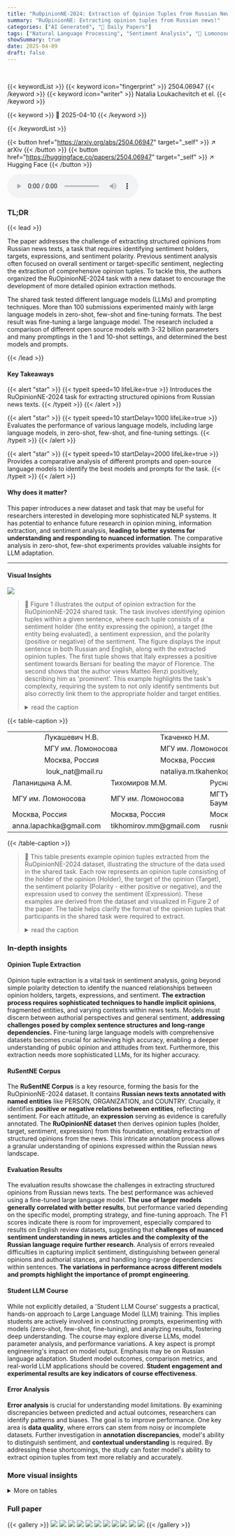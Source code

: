 ```yaml
---
title: "RuOpinionNE-2024: Extraction of Opinion Tuples from Russian News Texts"
summary: "RuOpinionNE: Extracting opinion tuples from Russian news!"
categories: ["AI Generated", "🤗 Daily Papers"]
tags: ["Natural Language Processing", "Sentiment Analysis", "🏢 Lomonosov Moscow State University",]
showSummary: true
date: 2025-04-09
draft: false
---
```


<br>

{{< keywordList >}}
{{< keyword icon="fingerprint" >}} 2504.06947 {{< /keyword >}}
{{< keyword icon="writer" >}} Natalia Loukachevitch et el. {{< /keyword >}}
 
{{< keyword >}} 🤗 2025-04-10 {{< /keyword >}}
 
{{< /keywordList >}}

{{< button href="https://arxiv.org/abs/2504.06947" target="_self" >}}
↗ arXiv
{{< /button >}}
{{< button href="https://huggingface.co/papers/2504.06947" target="_self" >}}
↗ Hugging Face
{{< /button >}}



<audio controls>
    <source src="https://ai-paper-reviewer.com/2504.06947/podcast.wav" type="audio/wav">
    Your browser does not support the audio element.
</audio>


### TL;DR


{{< lead >}}

The paper addresses the challenge of extracting structured opinions from Russian news texts, a task that requires identifying sentiment holders, targets, expressions, and sentiment polarity. Previous sentiment analysis often focused on overall sentiment or target-specific sentiment, neglecting the extraction of comprehensive opinion tuples. To tackle this, the authors organized the RuOpinionNE-2024 task with a new dataset to encourage the development of more detailed opinion extraction methods.



The shared task tested different language models (LLMs) and prompting techniques. More than 100 submissions experimented mainly with large language models in zero-shot, few-shot and fine-tuning formats. The best result was fine-tuning a large language model. The research included a comparison of different open source models with 3-32 billion parameters and many promptings in the 1 and 10-shot settings, and determined the best models and prompts.

{{< /lead >}}


#### Key Takeaways

{{< alert "star" >}}
{{< typeit speed=10 lifeLike=true >}} Introduces the RuOpinionNE-2024 task for extracting structured opinions from Russian news texts. {{< /typeit >}}
{{< /alert >}}

{{< alert "star" >}}
{{< typeit speed=10 startDelay=1000 lifeLike=true >}} Evaluates the performance of various language models, including large language models, in zero-shot, few-shot, and fine-tuning settings. {{< /typeit >}}
{{< /alert >}}

{{< alert "star" >}}
{{< typeit speed=10 startDelay=2000 lifeLike=true >}} Provides a comparative analysis of different prompts and open-source language models to identify the best models and prompts for the task. {{< /typeit >}}
{{< /alert >}}

#### Why does it matter?
This paper introduces a new dataset and task that may be useful for researchers interested in developing more sophisticated NLP systems. It has potential to enhance future research in opinion mining, information extraction, and sentiment analysis, **leading to better systems for understanding and responding to nuanced information**. The comparative analysis in zero-shot, few-shot experiments provides valuable insights for LLM adaptation.

------
#### Visual Insights



![](https://arxiv.org/html/2504.06947/extracted/6348657/images/examplenew.png)

> 🔼 Figure 1 illustrates the output of opinion extraction for the RuOpinionNE-2024 shared task.  The task involves identifying opinion tuples within a given sentence, where each tuple consists of a sentiment holder (the entity expressing the opinion), a target (the entity being evaluated), a sentiment expression, and the polarity (positive or negative) of the sentiment.  The figure displays the input sentence in both Russian and English, along with the extracted opinion tuples. The first tuple shows that Italy expresses a positive sentiment towards Bersani for beating the mayor of Florence.  The second shows that the author views Matteo Renzi positively, describing him as 'prominent'. This example highlights the task's complexity, requiring the system to not only identify sentiments but also correctly link them to the appropriate holder and target entities.
> <details>
> <summary>read the caption</summary>
> Figure 1: Example of opinion extraction with explanations according to the RuOpinionNE-2024 task. Two opinion tuples are shown: (Italy, Bersany, beat Florence Mayor, positive) and (AUTHOR, Matteo Renzi, prominent, positive)
> </details>





{{< table-caption >}}
<table class="ltx_tabular ltx_align_middle" id="id1.tab1.1">
<tbody class="ltx_tbody">
<tr class="ltx_tr" id="id1.tab1.1.1.1">
<td class="ltx_td ltx_align_center" colspan="2" id="id1.tab1.1.1.1.1" style="padding-left:8.5pt;padding-right:8.5pt;">                 <span class="ltx_text ltx_font_bold" id="id1.tab1.1.1.1.1.1">Лукашевич Н.В.</span>
</td>
<td class="ltx_td ltx_align_center" colspan="2" id="id1.tab1.1.1.1.2" style="padding-left:8.5pt;padding-right:8.5pt;"><span class="ltx_text ltx_font_bold" id="id1.tab1.1.1.1.2.1">Ткаченко Н.М.</span></td>
</tr>
<tr class="ltx_tr" id="id1.tab1.1.2.2">
<td class="ltx_td ltx_align_center" colspan="2" id="id1.tab1.1.2.2.1" style="padding-left:8.5pt;padding-right:8.5pt;">                 МГУ им. Ломоносова</td>
<td class="ltx_td ltx_align_center" colspan="2" id="id1.tab1.1.2.2.2" style="padding-left:8.5pt;padding-right:8.5pt;">МГУ им. Ломоносова</td>
</tr>
<tr class="ltx_tr" id="id1.tab1.1.3.3">
<td class="ltx_td ltx_align_center" colspan="2" id="id1.tab1.1.3.3.1" style="padding-left:8.5pt;padding-right:8.5pt;">                 Москва, Россия</td>
<td class="ltx_td ltx_align_center" colspan="2" id="id1.tab1.1.3.3.2" style="padding-left:8.5pt;padding-right:8.5pt;">Москва, Россия</td>
</tr>
<tr class="ltx_tr" id="id1.tab1.1.4.4">
<td class="ltx_td ltx_align_center" colspan="2" id="id1.tab1.1.4.4.1" style="padding-left:8.5pt;padding-right:8.5pt;">                  louk_nat@mail.ru</td>
<td class="ltx_td ltx_align_center" colspan="2" id="id1.tab1.1.4.4.2" style="padding-left:8.5pt;padding-right:8.5pt;">nataliya.m.tkahenko@gmail.com</td>
</tr>
<tr class="ltx_tr" id="id1.tab1.1.5.5">
<td class="ltx_td ltx_align_center" id="id1.tab1.1.5.5.1" style="padding-left:8.5pt;padding-right:8.5pt;"><span class="ltx_text ltx_font_bold" id="id1.tab1.1.5.5.1.1">Лапаницына А.М.</span></td>
<td class="ltx_td ltx_align_center" colspan="2" id="id1.tab1.1.5.5.2" style="padding-left:8.5pt;padding-right:8.5pt;"><span class="ltx_text ltx_font_bold" id="id1.tab1.1.5.5.2.1">Тихомиров М.M.</span></td>
<td class="ltx_td ltx_align_center" id="id1.tab1.1.5.5.3" style="padding-left:8.5pt;padding-right:8.5pt;"><span class="ltx_text ltx_font_bold" id="id1.tab1.1.5.5.3.1">Русначенко Н.Л.</span></td>
</tr>
<tr class="ltx_tr" id="id1.tab1.1.6.6">
<td class="ltx_td ltx_align_center" id="id1.tab1.1.6.6.1" style="padding-left:8.5pt;padding-right:8.5pt;">МГУ им. Ломоносова</td>
<td class="ltx_td ltx_align_center" colspan="2" id="id1.tab1.1.6.6.2" style="padding-left:8.5pt;padding-right:8.5pt;">МГУ им. Ломоносова</td>
<td class="ltx_td ltx_align_center" id="id1.tab1.1.6.6.3" style="padding-left:8.5pt;padding-right:8.5pt;">МГТУ им. Н.Э. Баумана</td>
</tr>
<tr class="ltx_tr" id="id1.tab1.1.7.7">
<td class="ltx_td ltx_align_center" id="id1.tab1.1.7.7.1" style="padding-left:8.5pt;padding-right:8.5pt;">Москва, Россия</td>
<td class="ltx_td ltx_align_center" colspan="2" id="id1.tab1.1.7.7.2" style="padding-left:8.5pt;padding-right:8.5pt;">Москва, Россия</td>
<td class="ltx_td ltx_align_center" id="id1.tab1.1.7.7.3" style="padding-left:8.5pt;padding-right:8.5pt;">Москва, Россия</td>
</tr>
<tr class="ltx_tr" id="id1.tab1.1.8.8">
<td class="ltx_td ltx_align_center" id="id1.tab1.1.8.8.1" style="padding-left:8.5pt;padding-right:8.5pt;">anna.lapachka@gmail.com</td>
<td class="ltx_td ltx_align_center" colspan="2" id="id1.tab1.1.8.8.2" style="padding-left:8.5pt;padding-right:8.5pt;">tikhomirov.mm@gmail.com</td>
<td class="ltx_td ltx_align_center" id="id1.tab1.1.8.8.3" style="padding-left:8.5pt;padding-right:8.5pt;">rusnicolay@gmail.com</td>
</tr>
</tbody>
</table>{{< /table-caption >}}

> 🔼 This table presents example opinion tuples extracted from the RuOpinionNE-2024 dataset, illustrating the structure of the data used in the shared task.  Each row represents an opinion tuple consisting of the holder of the opinion (Holder), the target of the opinion (Target), the sentiment polarity (Polarity - either positive or negative), and the expression used to convey the sentiment (Expression).  These examples are derived from the dataset and visualized in Figure 2 of the paper. The table helps clarify the format of the opinion tuples that participants in the shared task were required to extract.
> <details>
> <summary>read the caption</summary>
> Table 1: Examples of sentiment opinions in RuOpinionNE-2024 dataset (Figure 2)
> </details>





### In-depth insights


#### Opinion Tuple Extraction
Opinion tuple extraction is a vital task in sentiment analysis, going beyond simple polarity detection to identify the nuanced relationships between opinion holders, targets, expressions, and sentiment. **The extraction process requires sophisticated techniques to handle implicit opinions**, fragmented entities, and varying contexts within news texts. Models must discern between authorial perspectives and general sentiment, **addressing challenges posed by complex sentence structures and long-range dependencies.** Fine-tuning large language models with comprehensive datasets becomes crucial for achieving high accuracy, enabling a deeper understanding of public opinion and attitudes from text. Furthermore, this extraction needs more sophisticated LLMs, for its higher accuracy.

#### RuSentNE Corpus
The **RuSentNE Corpus** is a key resource, forming the basis for the RuOpinionNE-2024 dataset. It contains **Russian news texts annotated with named entities** like PERSON, ORGANIZATION, and COUNTRY. Crucially, it identifies **positive or negative relations between entities**, reflecting sentiment. For each attitude, an **expression** serving as evidence is carefully annotated. The **RuOpinionNE dataset** then derives opinion tuples (holder, target, sentiment, expression) from this foundation, enabling extraction of structured opinions from the news. This intricate annotation process allows a granular understanding of opinions expressed within the Russian news landscape.

#### Evaluation Results
The evaluation results showcase the challenges in extracting structured opinions from Russian news texts. The best performance was achieved using a fine-tuned large language model. **The use of larger models generally correlated with better results**, but performance varied depending on the specific model, prompting strategy, and fine-tuning approach. The F1 scores indicate there is room for improvement, especially compared to results on English review datasets, suggesting that **challenges of nuanced sentiment understanding in news articles and the complexity of the Russian language require further research**. Analysis of errors revealed difficulties in capturing implicit sentiment, distinguishing between general opinions and authorial stances, and handling long-range dependencies within sentences. **The variations in performance across different models and prompts highlight the importance of prompt engineering**.

#### Student LLM Course
While not explicitly detailed, a 'Student LLM Course' suggests a practical, hands-on approach to Large Language Model (LLM) training. This implies students are actively involved in constructing prompts, experimenting with models (zero-shot, few-shot, fine-tuning), and analyzing results, fostering deep understanding. The course may explore diverse LLMs, model parameter analysis, and performance variations. A key aspect is prompt engineering's impact on model output. Emphasis may be on Russian language adaptation.  Student model outcomes, comparison metrics, and real-world LLM applications should be covered. **Student engagement and experimental results are key indicators of course effectiveness**.

#### Error Analysis
**Error analysis** is crucial for understanding model limitations. By examining discrepancies between predicted and actual outcomes, researchers can identify patterns and biases. The goal is to improve performance. One key area is **data quality**, where errors can stem from noisy or incomplete datasets. Further investigation in **annotation discrepancies**, model's ability to distinguish sentiment, and **contextual understanding** is required. By addressing these shortcomings, the study can foster model's ability to extract opinion tuples from text more reliably and accurately.


### More visual insights




<details>
<summary>More on tables
</summary>


{{< table-caption >}}
<table class="ltx_tabular ltx_centering ltx_guessed_headers ltx_align_middle" id="S4.T1.1">
<thead class="ltx_thead">
<tr class="ltx_tr" id="S4.T1.1.1.1">
<th class="ltx_td ltx_align_left ltx_th ltx_th_column ltx_border_t" id="S4.T1.1.1.1.1">Holder</th>
<th class="ltx_td ltx_align_center ltx_th ltx_th_column ltx_border_t" id="S4.T1.1.1.1.2">Target</th>
<th class="ltx_td ltx_align_center ltx_th ltx_th_column ltx_border_t" id="S4.T1.1.1.1.3">Polarity</th>
<th class="ltx_td ltx_align_left ltx_th ltx_th_column ltx_border_t" id="S4.T1.1.1.1.4">Expression</th>
</tr>
</thead>
<tbody class="ltx_tbody">
<tr class="ltx_tr" id="S4.T1.1.2.1">
<td class="ltx_td ltx_align_left ltx_border_t" id="S4.T1.1.2.1.1">Apple</td>
<td class="ltx_td ltx_align_center ltx_border_t" id="S4.T1.1.2.1.2">Samsung</td>
<td class="ltx_td ltx_align_center ltx_border_t" id="S4.T1.1.2.1.3">NEG</td>
<td class="ltx_td ltx_align_left ltx_border_t" id="S4.T1.1.2.1.4">violated patents</td>
</tr>
<tr class="ltx_tr" id="S4.T1.1.3.2">
<td class="ltx_td ltx_align_left ltx_border_b" id="S4.T1.1.3.2.1">Samsung</td>
<td class="ltx_td ltx_align_center ltx_border_b" id="S4.T1.1.3.2.2">Apple</td>
<td class="ltx_td ltx_align_center ltx_border_b" id="S4.T1.1.3.2.3">NEG</td>
<td class="ltx_td ltx_align_left ltx_border_b" id="S4.T1.1.3.2.4">violated patents</td>
</tr>
</tbody>
</table>{{< /table-caption >}}
> 🔼 This table shows the distribution of sentences and opinion tuples within the training, development, and test sets of the RuOpinionNE-2024 dataset.  It indicates the number of sentences overall, the number of sentences without any sentiment expressed, the total number of opinion tuples, the number of tuples without a specified holder (source of opinion), and the number of tuples where the author is explicitly identified as the holder.
> <details>
> <summary>read the caption</summary>
> Table 2: Distribution of sentiment scores in training, validation and test sets.
> </details>

{{< table-caption >}}
<table class="ltx_tabular ltx_centering ltx_guessed_headers ltx_align_middle" id="S4.T2.1">
<thead class="ltx_thead">
<tr class="ltx_tr" id="S4.T2.1.1.1">
<th class="ltx_td ltx_align_left ltx_th ltx_th_column ltx_th_row ltx_border_t" id="S4.T2.1.1.1.1">Type</th>
<th class="ltx_td ltx_align_left ltx_th ltx_th_column ltx_th_row ltx_border_t" id="S4.T2.1.1.1.2">Stage</th>
<th class="ltx_td ltx_align_center ltx_th ltx_th_column ltx_border_t" id="S4.T2.1.1.1.3">#Sent.</th>
<th class="ltx_td ltx_align_center ltx_th ltx_th_column ltx_border_t" id="S4.T2.1.1.1.4">#Sent.</th>
<th class="ltx_td ltx_align_center ltx_th ltx_th_column ltx_border_t" id="S4.T2.1.1.1.5">#Tuples</th>
<th class="ltx_td ltx_align_center ltx_th ltx_th_column ltx_border_t" id="S4.T2.1.1.1.6">#Tuples</th>
<th class="ltx_td ltx_align_center ltx_th ltx_th_column ltx_border_t" id="S4.T2.1.1.1.7">#Tuples with</th>
</tr>
<tr class="ltx_tr" id="S4.T2.1.2.2">
<th class="ltx_td ltx_th ltx_th_row" id="S4.T2.1.2.2.1"></th>
<th class="ltx_td ltx_th ltx_th_column ltx_th_row" id="S4.T2.1.2.2.2"></th>
<th class="ltx_td ltx_th ltx_th_column" id="S4.T2.1.2.2.3"></th>
<th class="ltx_td ltx_align_center ltx_th ltx_th_column" id="S4.T2.1.2.2.4">w/o sentiment</th>
<th class="ltx_td ltx_th ltx_th_column" id="S4.T2.1.2.2.5"></th>
<th class="ltx_td ltx_align_center ltx_th ltx_th_column" id="S4.T2.1.2.2.6">w/o holder</th>
<th class="ltx_td ltx_align_center ltx_th ltx_th_column" id="S4.T2.1.2.2.7">author as holder</th>
</tr>
</thead>
<tbody class="ltx_tbody">
<tr class="ltx_tr" id="S4.T2.1.3.1">
<th class="ltx_td ltx_align_left ltx_th ltx_th_row ltx_border_t" id="S4.T2.1.3.1.1">train</th>
<th class="ltx_td ltx_align_left ltx_th ltx_th_row ltx_border_t" id="S4.T2.1.3.1.2">Train</th>
<td class="ltx_td ltx_align_center ltx_border_t" id="S4.T2.1.3.1.3">2556</td>
<td class="ltx_td ltx_align_center ltx_border_t" id="S4.T2.1.3.1.4">1062</td>
<td class="ltx_td ltx_align_center ltx_border_t" id="S4.T2.1.3.1.5">2904</td>
<td class="ltx_td ltx_align_center ltx_border_t" id="S4.T2.1.3.1.6">484</td>
<td class="ltx_td ltx_align_center ltx_border_t" id="S4.T2.1.3.1.7">173</td>
</tr>
<tr class="ltx_tr" id="S4.T2.1.4.2">
<th class="ltx_td ltx_align_left ltx_th ltx_th_row" id="S4.T2.1.4.2.1">validation</th>
<th class="ltx_td ltx_align_left ltx_th ltx_th_row" id="S4.T2.1.4.2.2">Development</th>
<td class="ltx_td ltx_align_center" id="S4.T2.1.4.2.3">1316</td>
<td class="ltx_td ltx_align_center" id="S4.T2.1.4.2.4">547</td>
<td class="ltx_td ltx_align_center" id="S4.T2.1.4.2.5">1612</td>
<td class="ltx_td ltx_align_center" id="S4.T2.1.4.2.6">436</td>
<td class="ltx_td ltx_align_center" id="S4.T2.1.4.2.7">196</td>
</tr>
<tr class="ltx_tr" id="S4.T2.1.5.3">
<th class="ltx_td ltx_align_left ltx_th ltx_th_row" id="S4.T2.1.5.3.1">test</th>
<th class="ltx_td ltx_align_left ltx_th ltx_th_row" id="S4.T2.1.5.3.2">Final</th>
<td class="ltx_td ltx_align_center" id="S4.T2.1.5.3.3">804</td>
<td class="ltx_td ltx_align_center" id="S4.T2.1.5.3.4">216</td>
<td class="ltx_td ltx_align_center" id="S4.T2.1.5.3.5">1172</td>
<td class="ltx_td ltx_align_center" id="S4.T2.1.5.3.6">334</td>
<td class="ltx_td ltx_align_center" id="S4.T2.1.5.3.7">158</td>
</tr>
<tr class="ltx_tr" id="S4.T2.1.6.4">
<th class="ltx_td ltx_align_left ltx_th ltx_th_row ltx_border_b ltx_border_t" id="S4.T2.1.6.4.1">Total</th>
<th class="ltx_td ltx_th ltx_th_row ltx_border_b ltx_border_t" id="S4.T2.1.6.4.2"></th>
<td class="ltx_td ltx_align_center ltx_border_b ltx_border_t" id="S4.T2.1.6.4.3">4676</td>
<td class="ltx_td ltx_align_center ltx_border_b ltx_border_t" id="S4.T2.1.6.4.4">1825</td>
<td class="ltx_td ltx_align_center ltx_border_b ltx_border_t" id="S4.T2.1.6.4.5">5688</td>
<td class="ltx_td ltx_align_center ltx_border_b ltx_border_t" id="S4.T2.1.6.4.6">1254</td>
<td class="ltx_td ltx_align_center ltx_border_b ltx_border_t" id="S4.T2.1.6.4.7">527</td>
</tr>
</tbody>
</table>{{< /table-caption >}}
> 🔼 This table presents the results of the development evaluation stage of the RuOpinionNE-2024 shared task.  It shows the F1 score achieved by different participants in the competition, including a baseline model. The F1 score is a metric that combines precision and recall to evaluate the overall performance of the opinion tuple extraction models.
> <details>
> <summary>read the caption</summary>
> Table 3: Results of the Development evaluation stage of RuOpinionNE-2024
> </details>

{{< table-caption >}}
<table class="ltx_tabular ltx_centering ltx_guessed_headers ltx_align_middle" id="S5.T3.1">
<thead class="ltx_thead">
<tr class="ltx_tr" id="S5.T3.1.1.1">
<th class="ltx_td ltx_align_left ltx_th ltx_th_column ltx_th_row ltx_border_t" id="S5.T3.1.1.1.1">Participant</th>
<th class="ltx_td ltx_align_center ltx_th ltx_th_column ltx_border_t" id="S5.T3.1.1.1.2">F1</th>
</tr>
</thead>
<tbody class="ltx_tbody">
<tr class="ltx_tr" id="S5.T3.1.2.1">
<th class="ltx_td ltx_align_left ltx_th ltx_th_row ltx_border_t" id="S5.T3.1.2.1.1">Zholtikov_Michail</th>
<td class="ltx_td ltx_align_center ltx_border_t" id="S5.T3.1.2.1.2">0.34</td>
</tr>
<tr class="ltx_tr" id="S5.T3.1.3.2">
<th class="ltx_td ltx_align_left ltx_th ltx_th_row" id="S5.T3.1.3.2.1">msuai</th>
<td class="ltx_td ltx_align_center" id="S5.T3.1.3.2.2">0.28</td>
</tr>
<tr class="ltx_tr" id="S5.T3.1.4.3">
<th class="ltx_td ltx_align_left ltx_th ltx_th_row" id="S5.T3.1.4.3.1">iarnv</th>
<td class="ltx_td ltx_align_center" id="S5.T3.1.4.3.2">0.21</td>
</tr>
<tr class="ltx_tr" id="S5.T3.1.5.4">
<th class="ltx_td ltx_align_left ltx_th ltx_th_row ltx_border_b" id="S5.T3.1.5.4.1">baseline_model</th>
<td class="ltx_td ltx_align_center ltx_border_b" id="S5.T3.1.5.4.2">0.17</td>
</tr>
</tbody>
</table>{{< /table-caption >}}
> 🔼 This table presents the results of the final evaluation stage of the RuOpinionNE-2024 shared task.  It shows the performance (F1 score) achieved by different participants in extracting opinion tuples from Russian news text.  The F1 score combines precision and recall, indicating the overall accuracy of the participants' extractions.  It includes a baseline model for comparison, which helps to assess the relative performance of each participant's approach.
> <details>
> <summary>read the caption</summary>
> Table 4: Results of the Final evaluation stage of RuOpinionNE-2024
> </details>

{{< table-caption >}}
<table class="ltx_tabular ltx_centering ltx_guessed_headers ltx_align_middle" id="S5.T4.1">
<thead class="ltx_thead">
<tr class="ltx_tr" id="S5.T4.1.1.1">
<th class="ltx_td ltx_align_left ltx_th ltx_th_column ltx_th_row ltx_border_t" id="S5.T4.1.1.1.1">Participant</th>
<th class="ltx_td ltx_align_center ltx_th ltx_th_column ltx_border_t" id="S5.T4.1.1.1.2">F1</th>
</tr>
</thead>
<tbody class="ltx_tbody">
<tr class="ltx_tr" id="S5.T4.1.2.1">
<th class="ltx_td ltx_align_left ltx_th ltx_th_row ltx_border_t" id="S5.T4.1.2.1.1"><span class="ltx_text ltx_font_bold" id="S5.T4.1.2.1.1.1">VatolinAlexey</span></th>
<td class="ltx_td ltx_align_center ltx_border_t" id="S5.T4.1.2.1.2">0.41</td>
</tr>
<tr class="ltx_tr" id="S5.T4.1.3.2">
<th class="ltx_td ltx_align_left ltx_th ltx_th_row" id="S5.T4.1.3.2.1"><span class="ltx_text ltx_font_bold" id="S5.T4.1.3.2.1.1">RefalMachine</span></th>
<td class="ltx_td ltx_align_center" id="S5.T4.1.3.2.2">0.35</td>
</tr>
<tr class="ltx_tr" id="S5.T4.1.4.3">
<th class="ltx_td ltx_align_left ltx_th ltx_th_row" id="S5.T4.1.4.3.1"><span class="ltx_text ltx_font_bold" id="S5.T4.1.4.3.1.1">msuai</span></th>
<td class="ltx_td ltx_align_center" id="S5.T4.1.4.3.2">0.33</td>
</tr>
<tr class="ltx_tr" id="S5.T4.1.5.4">
<th class="ltx_td ltx_align_left ltx_th ltx_th_row" id="S5.T4.1.5.4.1">iarnv</th>
<td class="ltx_td ltx_align_center" id="S5.T4.1.5.4.2">0.28</td>
</tr>
<tr class="ltx_tr" id="S5.T4.1.6.5">
<th class="ltx_td ltx_align_left ltx_th ltx_th_row" id="S5.T4.1.6.5.1">Zholtikov_Michail</th>
<td class="ltx_td ltx_align_center" id="S5.T4.1.6.5.2">0.24</td>
</tr>
<tr class="ltx_tr" id="S5.T4.1.7.6">
<th class="ltx_td ltx_align_left ltx_th ltx_th_row" id="S5.T4.1.7.6.1">baseline_model</th>
<td class="ltx_td ltx_align_center" id="S5.T4.1.7.6.2">0.24</td>
</tr>
<tr class="ltx_tr" id="S5.T4.1.8.7">
<th class="ltx_td ltx_align_left ltx_th ltx_th_row" id="S5.T4.1.8.7.1">vitalymegabyte</th>
<td class="ltx_td ltx_align_center" id="S5.T4.1.8.7.2">0.20</td>
</tr>
<tr class="ltx_tr" id="S5.T4.1.9.8">
<th class="ltx_td ltx_align_left ltx_th ltx_th_row ltx_border_b" id="S5.T4.1.9.8.1">utmn</th>
<td class="ltx_td ltx_align_center ltx_border_b" id="S5.T4.1.9.8.2">0.11</td>
</tr>
</tbody>
</table>{{< /table-caption >}}
> 🔼 This table presents the average performance of eleven different language models in a sentiment analysis task using two different prompting techniques: 10-shot (providing 10 examples before the actual task) and 1-shot (providing only one example).  The models are evaluated on their ability to extract opinion tuples from Russian news texts using the RuOpinionNE test set. The performance metric used is the F1 score, a measure that balances precision and recall. The best performing model for each setting (10-shot and 1-shot) is shown in bold, while the second-best is underlined.  The results reveal how the model size and prompting method affect the accuracy of opinion tuple extraction.
> <details>
> <summary>read the caption</summary>
> Table 5: Average model quality in 10-shot and 1-shot settings for the RuOpinionNE test set. The best results are in bold, the second best results are underlined
> </details>

{{< table-caption >}}
<table class="ltx_tabular ltx_centering ltx_guessed_headers ltx_align_middle" id="S6.T5.1">
<thead class="ltx_thead">
<tr class="ltx_tr" id="S6.T5.1.1.1">
<th class="ltx_td ltx_align_left ltx_th ltx_th_column ltx_th_row ltx_border_t" id="S6.T5.1.1.1.1"><span class="ltx_text ltx_font_bold" id="S6.T5.1.1.1.1.1">model_name</span></th>
<th class="ltx_td ltx_align_center ltx_th ltx_th_column ltx_border_t" id="S6.T5.1.1.1.2"><span class="ltx_text ltx_font_bold" id="S6.T5.1.1.1.2.1">k=10</span></th>
<th class="ltx_td ltx_align_center ltx_th ltx_th_column ltx_border_t" id="S6.T5.1.1.1.3"><span class="ltx_text ltx_font_bold" id="S6.T5.1.1.1.3.1">k=1</span></th>
</tr>
</thead>
<tbody class="ltx_tbody">
<tr class="ltx_tr" id="S6.T5.1.2.1">
<th class="ltx_td ltx_align_left ltx_th ltx_th_row ltx_border_t" id="S6.T5.1.2.1.1">Qwen2.5-32B-Instruct</th>
<td class="ltx_td ltx_align_center ltx_border_t" id="S6.T5.1.2.1.2"><span class="ltx_text ltx_font_bold" id="S6.T5.1.2.1.2.1">0.195</span></td>
<td class="ltx_td ltx_align_center ltx_border_t" id="S6.T5.1.2.1.3"><span class="ltx_text ltx_font_bold" id="S6.T5.1.2.1.3.1">0.158</span></td>
</tr>
<tr class="ltx_tr" id="S6.T5.1.3.2">
<th class="ltx_td ltx_align_left ltx_th ltx_th_row" id="S6.T5.1.3.2.1">Mistral-Nemo-Instruct-2407</th>
<td class="ltx_td ltx_align_center" id="S6.T5.1.3.2.2"><span class="ltx_text ltx_framed ltx_framed_underline" id="S6.T5.1.3.2.2.1">0.190</span></td>
<td class="ltx_td ltx_align_center" id="S6.T5.1.3.2.3">0.112</td>
</tr>
<tr class="ltx_tr" id="S6.T5.1.4.3">
<th class="ltx_td ltx_align_left ltx_th ltx_th_row" id="S6.T5.1.4.3.1">Qwen2.5-7B-Instruct</th>
<td class="ltx_td ltx_align_center" id="S6.T5.1.4.3.2">0.184</td>
<td class="ltx_td ltx_align_center" id="S6.T5.1.4.3.3"><span class="ltx_text ltx_framed ltx_framed_underline" id="S6.T5.1.4.3.3.1">0.139</span></td>
</tr>
<tr class="ltx_tr" id="S6.T5.1.5.4">
<th class="ltx_td ltx_align_left ltx_th ltx_th_row" id="S6.T5.1.5.4.1">Saiga-LLaMA3-8B</th>
<td class="ltx_td ltx_align_center" id="S6.T5.1.5.4.2">0.179</td>
<td class="ltx_td ltx_align_center" id="S6.T5.1.5.4.3">0.091</td>
</tr>
<tr class="ltx_tr" id="S6.T5.1.6.5">
<th class="ltx_td ltx_align_left ltx_th ltx_th_row" id="S6.T5.1.6.5.1">T-lite-it-1.0</th>
<td class="ltx_td ltx_align_center" id="S6.T5.1.6.5.2">0.157</td>
<td class="ltx_td ltx_align_center" id="S6.T5.1.6.5.3">0.096</td>
</tr>
<tr class="ltx_tr" id="S6.T5.1.7.6">
<th class="ltx_td ltx_align_left ltx_th ltx_th_row" id="S6.T5.1.7.6.1">LLaMA-3-8b-Instruct</th>
<td class="ltx_td ltx_align_center" id="S6.T5.1.7.6.2">0.153</td>
<td class="ltx_td ltx_align_center" id="S6.T5.1.7.6.3">0.119</td>
</tr>
<tr class="ltx_tr" id="S6.T5.1.8.7">
<th class="ltx_td ltx_align_left ltx_th ltx_th_row" id="S6.T5.1.8.7.1">Qwen2.5-14B-Instruct</th>
<td class="ltx_td ltx_align_center" id="S6.T5.1.8.7.2">0.145</td>
<td class="ltx_td ltx_align_center" id="S6.T5.1.8.7.3">0.121</td>
</tr>
<tr class="ltx_tr" id="S6.T5.1.9.8">
<th class="ltx_td ltx_align_left ltx_th ltx_th_row" id="S6.T5.1.9.8.1">Meta-LlaMA-3.1-8B-Instruct</th>
<td class="ltx_td ltx_align_center" id="S6.T5.1.9.8.2">0.141</td>
<td class="ltx_td ltx_align_center" id="S6.T5.1.9.8.3">0.090</td>
</tr>
<tr class="ltx_tr" id="S6.T5.1.10.9">
<th class="ltx_td ltx_align_left ltx_th ltx_th_row" id="S6.T5.1.10.9.1">RuAdapt-LLaMA3</th>
<td class="ltx_td ltx_align_center" id="S6.T5.1.10.9.2">0.123</td>
<td class="ltx_td ltx_align_center" id="S6.T5.1.10.9.3">0.073</td>
</tr>
<tr class="ltx_tr" id="S6.T5.1.11.10">
<th class="ltx_td ltx_align_left ltx_th ltx_th_row" id="S6.T5.1.11.10.1">OpenChat-3.5-0106</th>
<td class="ltx_td ltx_align_center" id="S6.T5.1.11.10.2">0.113</td>
<td class="ltx_td ltx_align_center" id="S6.T5.1.11.10.3">0.087</td>
</tr>
<tr class="ltx_tr" id="S6.T5.1.12.11">
<th class="ltx_td ltx_align_left ltx_th ltx_th_row ltx_border_b" id="S6.T5.1.12.11.1">Qwen2.5-3B-Instruct</th>
<td class="ltx_td ltx_align_center ltx_border_b" id="S6.T5.1.12.11.2">0.091</td>
<td class="ltx_td ltx_align_center ltx_border_b" id="S6.T5.1.12.11.3">0.088</td>
</tr>
</tbody>
</table>{{< /table-caption >}}
> 🔼 This table presents the maximum F1 scores achieved by different language models on the RuOpinionNE test set.  The models were evaluated using both 10-shot and 1-shot settings.  The 10-shot setting means the model was provided with 10 example inputs before receiving the test set, while the 1-shot setting means only one example input was provided.  The table highlights the best performing model in bold and the second-best performing model with an underline, offering a clear comparison across multiple models and prompt configurations.
> <details>
> <summary>read the caption</summary>
> Table 6: Maximum model quality in 10-shot and 1-shot settings for the RuOpinionNE test set. The best results are in bold, the second best results are underlined
> </details>

{{< table-caption >}}
<table class="ltx_tabular ltx_centering ltx_guessed_headers ltx_align_middle" id="S6.T6.1">
<thead class="ltx_thead">
<tr class="ltx_tr" id="S6.T6.1.1.1">
<th class="ltx_td ltx_align_left ltx_th ltx_th_column ltx_th_row ltx_border_t" id="S6.T6.1.1.1.1"><span class="ltx_text ltx_font_bold" id="S6.T6.1.1.1.1.1">model_name</span></th>
<th class="ltx_td ltx_align_center ltx_th ltx_th_column ltx_border_t" id="S6.T6.1.1.1.2"><span class="ltx_text ltx_font_bold" id="S6.T6.1.1.1.2.1">k=10</span></th>
<th class="ltx_td ltx_align_center ltx_th ltx_th_column ltx_border_t" id="S6.T6.1.1.1.3"><span class="ltx_text ltx_font_bold" id="S6.T6.1.1.1.3.1">k=1</span></th>
</tr>
</thead>
<tbody class="ltx_tbody">
<tr class="ltx_tr" id="S6.T6.1.2.1">
<th class="ltx_td ltx_align_left ltx_th ltx_th_row ltx_border_t" id="S6.T6.1.2.1.1">Qwen2.5-32B-Instruct</th>
<td class="ltx_td ltx_align_center ltx_border_t" id="S6.T6.1.2.1.2"><span class="ltx_text ltx_font_bold" id="S6.T6.1.2.1.2.1">0.229</span></td>
<td class="ltx_td ltx_align_center ltx_border_t" id="S6.T6.1.2.1.3"><span class="ltx_text ltx_font_bold" id="S6.T6.1.2.1.3.1">0.204</span></td>
</tr>
<tr class="ltx_tr" id="S6.T6.1.3.2">
<th class="ltx_td ltx_align_left ltx_th ltx_th_row" id="S6.T6.1.3.2.1">Mistral-Nemo-Instruct-2407</th>
<td class="ltx_td ltx_align_center" id="S6.T6.1.3.2.2"><span class="ltx_text ltx_framed ltx_framed_underline" id="S6.T6.1.3.2.2.1">0.211</span></td>
<td class="ltx_td ltx_align_center" id="S6.T6.1.3.2.3"><span class="ltx_text ltx_framed ltx_framed_underline" id="S6.T6.1.3.2.3.1">0.157</span></td>
</tr>
<tr class="ltx_tr" id="S6.T6.1.4.3">
<th class="ltx_td ltx_align_left ltx_th ltx_th_row" id="S6.T6.1.4.3.1">Qwen2.5-7B-Instruct</th>
<td class="ltx_td ltx_align_center" id="S6.T6.1.4.3.2">0.199</td>
<td class="ltx_td ltx_align_center" id="S6.T6.1.4.3.3">0.168</td>
</tr>
<tr class="ltx_tr" id="S6.T6.1.5.4">
<th class="ltx_td ltx_align_left ltx_th ltx_th_row" id="S6.T6.1.5.4.1">Saiga-LLaMA3-8B</th>
<td class="ltx_td ltx_align_center" id="S6.T6.1.5.4.2">0.193</td>
<td class="ltx_td ltx_align_center" id="S6.T6.1.5.4.3">0.118</td>
</tr>
<tr class="ltx_tr" id="S6.T6.1.6.5">
<th class="ltx_td ltx_align_left ltx_th ltx_th_row" id="S6.T6.1.6.5.1">LLaMA-3.1-8B-Instruct</th>
<td class="ltx_td ltx_align_center" id="S6.T6.1.6.5.2">0.173</td>
<td class="ltx_td ltx_align_center" id="S6.T6.1.6.5.3">0.110</td>
</tr>
<tr class="ltx_tr" id="S6.T6.1.7.6">
<th class="ltx_td ltx_align_left ltx_th ltx_th_row" id="S6.T6.1.7.6.1">T-lite-it-1.0</th>
<td class="ltx_td ltx_align_center" id="S6.T6.1.7.6.2">0.171</td>
<td class="ltx_td ltx_align_center" id="S6.T6.1.7.6.3">0.119</td>
</tr>
<tr class="ltx_tr" id="S6.T6.1.8.7">
<th class="ltx_td ltx_align_left ltx_th ltx_th_row" id="S6.T6.1.8.7.1">LLaMA-3-8B-Instruct</th>
<td class="ltx_td ltx_align_center" id="S6.T6.1.8.7.2">0.169</td>
<td class="ltx_td ltx_align_center" id="S6.T6.1.8.7.3">0.154</td>
</tr>
<tr class="ltx_tr" id="S6.T6.1.9.8">
<th class="ltx_td ltx_align_left ltx_th ltx_th_row" id="S6.T6.1.9.8.1">Qwen2.5-14B-Instruct</th>
<td class="ltx_td ltx_align_center" id="S6.T6.1.9.8.2">0.169</td>
<td class="ltx_td ltx_align_center" id="S6.T6.1.9.8.3">0.144</td>
</tr>
<tr class="ltx_tr" id="S6.T6.1.10.9">
<th class="ltx_td ltx_align_left ltx_th ltx_th_row" id="S6.T6.1.10.9.1">RuAdapt-LLaMA3</th>
<td class="ltx_td ltx_align_center" id="S6.T6.1.10.9.2">0.134</td>
<td class="ltx_td ltx_align_center" id="S6.T6.1.10.9.3">0.104</td>
</tr>
<tr class="ltx_tr" id="S6.T6.1.11.10">
<th class="ltx_td ltx_align_left ltx_th ltx_th_row" id="S6.T6.1.11.10.1">OpenChat-3.5-0106</th>
<td class="ltx_td ltx_align_center" id="S6.T6.1.11.10.2">0.132</td>
<td class="ltx_td ltx_align_center" id="S6.T6.1.11.10.3">0.108</td>
</tr>
<tr class="ltx_tr" id="S6.T6.1.12.11">
<th class="ltx_td ltx_align_left ltx_th ltx_th_row ltx_border_b" id="S6.T6.1.12.11.1">Qwen2.5-3B-Instruct</th>
<td class="ltx_td ltx_align_center ltx_border_b" id="S6.T6.1.12.11.2">0.120</td>
<td class="ltx_td ltx_align_center ltx_border_b" id="S6.T6.1.12.11.3">0.119</td>
</tr>
</tbody>
</table>{{< /table-caption >}}
> 🔼 This table displays the average performance of various prompts (instructions) across multiple language models when used in both 1-shot and 10-shot settings for the RuOpinionNE test set.  The table shows the average F1 score achieved by each prompt, providing a comparison of their effectiveness in opinion extraction.  It helps determine the generalizability and robustness of prompts across different language models.
> <details>
> <summary>read the caption</summary>
> Table 7: Results of all instructions averaged on the models in 10-shot and 1-shot settings for the RuOpinionNE test set.
> </details>

{{< table-caption >}}
<table class="ltx_tabular ltx_centering ltx_guessed_headers ltx_align_middle" id="S6.T7.1">
<thead class="ltx_thead">
<tr class="ltx_tr" id="S6.T7.1.1.1">
<th class="ltx_td ltx_align_center ltx_th ltx_th_column ltx_th_row ltx_border_t" id="S6.T7.1.1.1.1"><span class="ltx_text ltx_font_bold" id="S6.T7.1.1.1.1.1">instruction_id</span></th>
<th class="ltx_td ltx_align_center ltx_th ltx_th_column ltx_border_t" id="S6.T7.1.1.1.2"><span class="ltx_text ltx_font_bold" id="S6.T7.1.1.1.2.1">k=10</span></th>
<th class="ltx_td ltx_align_center ltx_th ltx_th_column ltx_border_t" id="S6.T7.1.1.1.3"><span class="ltx_text ltx_font_bold" id="S6.T7.1.1.1.3.1">k=1</span></th>
</tr>
</thead>
<tbody class="ltx_tbody">
<tr class="ltx_tr" id="S6.T7.1.2.1">
<th class="ltx_td ltx_align_center ltx_th ltx_th_row ltx_border_t" id="S6.T7.1.2.1.1">28</th>
<td class="ltx_td ltx_align_center ltx_border_t" id="S6.T7.1.2.1.2">0.162</td>
<td class="ltx_td ltx_align_center ltx_border_t" id="S6.T7.1.2.1.3">0.113</td>
</tr>
<tr class="ltx_tr" id="S6.T7.1.3.2">
<th class="ltx_td ltx_align_center ltx_th ltx_th_row" id="S6.T7.1.3.2.1">19</th>
<td class="ltx_td ltx_align_center" id="S6.T7.1.3.2.2">0.159</td>
<td class="ltx_td ltx_align_center" id="S6.T7.1.3.2.3">0.112</td>
</tr>
<tr class="ltx_tr" id="S6.T7.1.4.3">
<th class="ltx_td ltx_align_center ltx_th ltx_th_row" id="S6.T7.1.4.3.1">17</th>
<td class="ltx_td ltx_align_center" id="S6.T7.1.4.3.2">0.158</td>
<td class="ltx_td ltx_align_center" id="S6.T7.1.4.3.3">0.120</td>
</tr>
<tr class="ltx_tr" id="S6.T7.1.5.4">
<th class="ltx_td ltx_align_center ltx_th ltx_th_row" id="S6.T7.1.5.4.1">5</th>
<td class="ltx_td ltx_align_center" id="S6.T7.1.5.4.2">0.157</td>
<td class="ltx_td ltx_align_center" id="S6.T7.1.5.4.3">0.103</td>
</tr>
<tr class="ltx_tr" id="S6.T7.1.6.5">
<th class="ltx_td ltx_align_center ltx_th ltx_th_row" id="S6.T7.1.6.5.1">0</th>
<td class="ltx_td ltx_align_center" id="S6.T7.1.6.5.2">0.157</td>
<td class="ltx_td ltx_align_center" id="S6.T7.1.6.5.3">0.105</td>
</tr>
<tr class="ltx_tr" id="S6.T7.1.7.6">
<th class="ltx_td ltx_align_center ltx_th ltx_th_row" id="S6.T7.1.7.6.1">7</th>
<td class="ltx_td ltx_align_center" id="S6.T7.1.7.6.2">0.156</td>
<td class="ltx_td ltx_align_center" id="S6.T7.1.7.6.3">0.099</td>
</tr>
<tr class="ltx_tr" id="S6.T7.1.8.7">
<th class="ltx_td ltx_align_center ltx_th ltx_th_row" id="S6.T7.1.8.7.1">23</th>
<td class="ltx_td ltx_align_center" id="S6.T7.1.8.7.2">0.155</td>
<td class="ltx_td ltx_align_center" id="S6.T7.1.8.7.3">0.108</td>
</tr>
<tr class="ltx_tr" id="S6.T7.1.9.8">
<th class="ltx_td ltx_align_center ltx_th ltx_th_row" id="S6.T7.1.9.8.1">13</th>
<td class="ltx_td ltx_align_center" id="S6.T7.1.9.8.2">0.154</td>
<td class="ltx_td ltx_align_center" id="S6.T7.1.9.8.3">0.081</td>
</tr>
<tr class="ltx_tr" id="S6.T7.1.10.9">
<th class="ltx_td ltx_align_center ltx_th ltx_th_row" id="S6.T7.1.10.9.1">12</th>
<td class="ltx_td ltx_align_center" id="S6.T7.1.10.9.2">0.154</td>
<td class="ltx_td ltx_align_center" id="S6.T7.1.10.9.3">0.112</td>
</tr>
<tr class="ltx_tr" id="S6.T7.1.11.10">
<th class="ltx_td ltx_align_center ltx_th ltx_th_row ltx_border_b" id="S6.T7.1.11.10.1">16</th>
<td class="ltx_td ltx_align_center ltx_border_b" id="S6.T7.1.11.10.2">0.154</td>
<td class="ltx_td ltx_align_center ltx_border_b" id="S6.T7.1.11.10.3">0.118</td>
</tr>
</tbody>
</table>{{< /table-caption >}}
> 🔼 This table displays the prompt used for the baseline model in the RuOpinionNE-2024 competition.  It shows both the original Russian version and its English translation. The prompt instructs the model to identify and extract opinion tuples from a given text, specifying the required components of each tuple: source, target, polarity (positive or negative), and expression.  The prompt also includes example sentences and their corresponding extracted tuples to help guide the model. The `{text}` placeholder indicates where the input sentence would be inserted for processing.
> <details>
> <summary>read the caption</summary>
> Table 8: Textual prompt of the baseline submission; {text} refers to the input parameter of the sentence
> </details>

</details>




### Full paper

{{< gallery >}}
<img src="https://ai-paper-reviewer.com/2504.06947/1.png" class="grid-w50 md:grid-w33 xl:grid-w25" />
<img src="https://ai-paper-reviewer.com/2504.06947/2.png" class="grid-w50 md:grid-w33 xl:grid-w25" />
<img src="https://ai-paper-reviewer.com/2504.06947/3.png" class="grid-w50 md:grid-w33 xl:grid-w25" />
<img src="https://ai-paper-reviewer.com/2504.06947/4.png" class="grid-w50 md:grid-w33 xl:grid-w25" />
<img src="https://ai-paper-reviewer.com/2504.06947/5.png" class="grid-w50 md:grid-w33 xl:grid-w25" />
<img src="https://ai-paper-reviewer.com/2504.06947/6.png" class="grid-w50 md:grid-w33 xl:grid-w25" />
<img src="https://ai-paper-reviewer.com/2504.06947/7.png" class="grid-w50 md:grid-w33 xl:grid-w25" />
<img src="https://ai-paper-reviewer.com/2504.06947/8.png" class="grid-w50 md:grid-w33 xl:grid-w25" />
<img src="https://ai-paper-reviewer.com/2504.06947/9.png" class="grid-w50 md:grid-w33 xl:grid-w25" />
<img src="https://ai-paper-reviewer.com/2504.06947/10.png" class="grid-w50 md:grid-w33 xl:grid-w25" />
<img src="https://ai-paper-reviewer.com/2504.06947/11.png" class="grid-w50 md:grid-w33 xl:grid-w25" />
{{< /gallery >}}